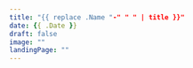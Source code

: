 ```yaml
---
title: "{{ replace .Name "-" " " | title }}"
date: {{ .Date }}
draft: false
image: ""
landingPage: ""
---
```


